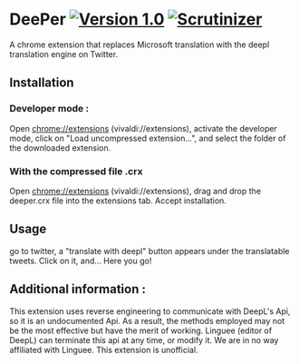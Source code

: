 # DeePer [![Version 1.0](https://img.shields.io/badge/version-1.0-brightgreen.svg)]() [![Scrutinizer](https://scrutinizer-ci.com/g/antoineraulin/twitter-deepl-translation/badges/quality-score.png?b=master)]()
A chrome extension that replaces Microsoft translation with the deepl translation engine on Twitter.

## Installation
### Developer mode :
Open [chrome://extensions](chrome://extensions) (vivaldi://extensions), activate the developer mode, click on "Load uncompressed extension...", and select the folder of the downloaded extension.

### With the compressed file .crx
Open [chrome://extensions](chrome://extensions) (vivaldi://extensions), drag and drop the deeper.crx file into the extensions tab. Accept installation.

## Usage
go to twitter, a "translate with deepl" button appears under the translatable tweets. Click on it, and... Here you go!

## Additional information :
This extension uses reverse engineering to communicate with DeepL's Api, so it is an undocumented Api. As a result, the methods employed may not be the most effective but have the merit of working. Linguee (editor of DeepL) can terminate this api at any time, or modify it. We are in no way affiliated with Linguee. This extension is unofficial.
